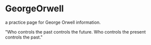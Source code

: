 # GeorgeOrwell
a practice page for George Orwell information.

"Who controls the past controls the future. Who controls the present controls the past."
